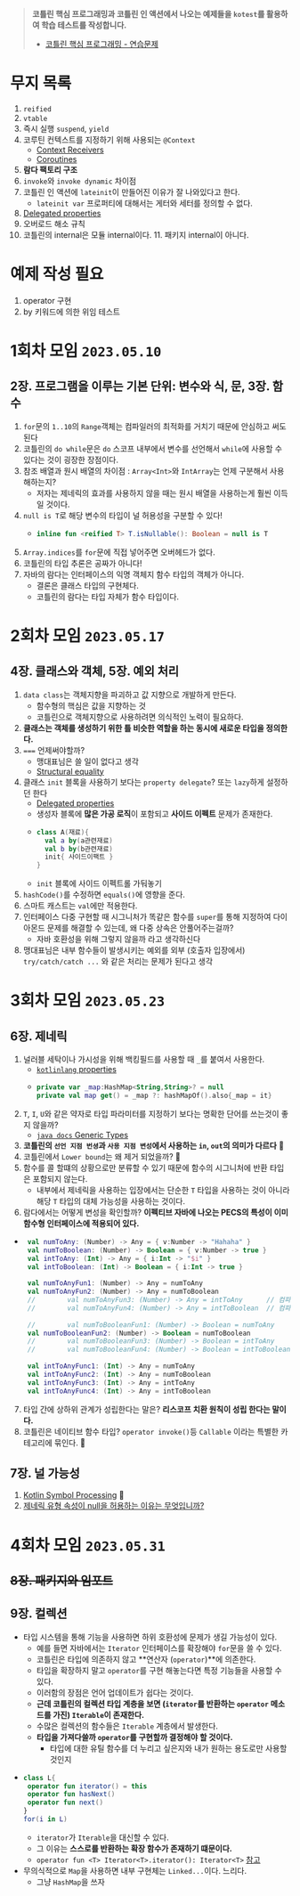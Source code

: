 
> **코틀린 핵심 프로그래밍과 코틀린 인 액션에서 나오는 예제들을 `kotest`를 활용하여 학습 테스트를 작성합니다.**  
> - [코틀린 핵심 프로그래밍 - 연습문제](코핵프_연습문제.md)

# 무지 목록

1. `reified`
2. `vtable`
3. 즉시 실행 `suspend`, `yield`
4. 코루틴 컨텍스트를 지정하기 위해 사용되는 `@Context`
   - [Context Receivers](https://github.com/Kotlin/KEEP/blob/master/proposals/context-receivers.md)
   - [Coroutines](https://github.com/Kotlin/KEEP/blob/master/proposals/coroutines.md)
5. **람다 팩토리 구조**
6. `invoke`와 `invoke dynamic` 차이점
7. 코틀린 인 액션에 `lateinit`이 만들어진 이유가 잘 나와있다고 한다.
   - `lateinit var` 프로퍼티에 대해서는 게터와 세터를 정의할 수 없다.
8. [Delegated properties](https://kotlinlang.org/docs/delegated-properties.html)
9. 오버로드 해소 규칙
10. 코틀린의 internal은 모듈 internal이다.
    11. 패키지 internal이 아니다.

# 예제 작성 필요

1. operator 구현
2. by 키워드에 의한 위임 테스트

# 1회차 모임 `2023.05.10`

## 2장. 프로그램을 이루는 기본 단위: 변수와 식, 문, 3장. 함수

1. `for`문의 `1..10`의 `Range`객체는 컴파일러의 최적화를 거치기 때문에 안심하고 써도 된다
2. 코틀린의 `do while`문은 `do` 스코프 내부에서 변수를 선언해서 `while`에 사용할 수 있다는 것이 굉장한 장점이다.
3. 참조 배열과 원시 배열의 차이점 : `Array<Int>`와 `IntArray`는 언제 구분해서 사용해하는지?
   - 저자는 제네릭의 효과를 사용하지 않을 때는 원시 배열을 사용하는게 훨씬 이득일 것이다. 
4. `null is T`로 해당 변수의 타입이 널 허용성을 구분할 수 있다!
   - ```kotlin
     inline fun <reified T> T.isNullable(): Boolean = null is T
     ```
5. `Array.indices`를 `for`문에 직접 넣어주면 오버헤드가 없다.
6. 코틀린의 타입 추론은 공짜가 아니다!
7. 자바의 람다는 인터페이스의 익명 객체지 함수 타입의 객체가 아니다.
   - 결론은 클래스 타입의 구현체다.
   - 코틀린의 람다는 타입 자체가 함수 타입이다.

# 2회차 모임 `2023.05.17`

## 4장. 클래스와 객체, 5장. 예외 처리

1. `data class`는 객체지향을 파괴하고 값 지향으로 개발하게 만든다.
   - 함수형의 핵심은 값을 지향하는 것
   - 코틀린으로 객체지향으로 사용하려면 의식적인 노력이 필요하다.
2. **클래스는 객체를 생성하기 위한 틀 비슷한 역할을 하는 동시에 새로운 타입을 정의한다.**
3. `===` 언제써야할까?
   - 맹대표님은 쓸 일이 없다고 생각
   - [Structural equality](https://kotlinlang.org/docs/equality.html#structural-equality)
6. 클래스 `init` 블록을 사용하기 보다는 `property delegate`? 또는 `lazy`하게 설정하던 한다
   - [Delegated properties](https://kotlinlang.org/docs/delegated-properties.html)
   - 생성자 블록에 **많은 가공 로직**이 포함되고 **사이드 이펙트** 문제가 존재한다.
   - ```kotlin
     class A(재료){
       val a by(a관련재료)
       val b by(b관련재료)
       init{ 사이드이팩트 }
     }
     ```
   - `init` 블록에 사이드 이펙트롤 가둬놓기 
8. `hashCode()`를 수정하면 `equals()`에 영향을 준다.
9. 스마트 캐스트는 `val`에만 적용한다.
10. 인터페이스 다중 구현할 때 시그니처가 똑같은 함수를 `super`를 통해 지정하여 다이아몬드 문제를 해결할 수 있는데, 왜 다중 상속은 안풀어주는걸까?
    - 자바 호환성을 위해 그렇지 않을까 라고 생각하신다
11. 맹대표님은 내부 함수들이 발생시키는 예외를 외부 (호출자 입장에서) `try/catch/catch ...` 와 같은 처리는 문제가 된다고 생각

# 3회차 모임 `2023.05.23`

## 6장. 제네릭

1. 널러블 세탁이나 가시성을 위해 백킹필드를 사용할 때 `_`를 붙여서 사용한다.
   - [`kotlinlang` properties](https://kotlinlang.org/docs/properties.html#backing-properties)
   - ```kotlin
     private var _map:HashMap<String,String>? = null
     private val map get() = _map ?: hashMapOf().also{_map = it}
     ```
2. `T`, `I`, `U`와 같은 약자로 타입 파라미터를 지정하기 보다는 명확한 단어를 쓰는것이 좋지 않을까?
   - [`java docs` Generic Types](https://docs.oracle.com/javase/tutorial/java/generics/types.html)
3. **코틀린의 `선언 지점 번셩`과 `사용 지점 변성`에서 사용하는 `in`, `out`의 의미가 다르다** 📌
4. 코틀린에서 `Lower bound`는 왜 제거 되었을까? 📌
5. 함수를 콜 할떄의 상황으로만 분류할 수 있기 때문에 함수의 시그니처에 반환 타입은 포함되지 않는다.
   - 내부에서 제네릭을 사용하는 입장에서는 단순한 `T` 타입을 사용하는 것이 아니라 해당 `T` 타입의 대체 가능성을 사용하는 것이다.
6. 람다에서는 어떻게 변성을 확인할까? **이펙티브 자바에 나오는 PECS의 특성이 이미 함수형 인터페이스에 적용되어 있다.**

- ```kotlin
   val numToAny: (Number) -> Any = { v:Number -> "Hahaha" }
   val numToBoolean: (Number) -> Boolean = { v:Number -> true }
   val intToAny: (Int) -> Any = { i:Int -> "$i" }
   val intToBoolean: (Int) -> Boolean = { i:Int -> true }
   
   val numToAnyFun1: (Number) -> Any = numToAny
   val numToAnyFun2: (Number) -> Any = numToBoolean
   //        val numToAnyFun3: (Number) -> Any = intToAny      // 컴파일 에러
   //        val numToAnyFun4: (Number) -> Any = intToBoolean  // 컴파일 에러
   
   //        val numToBooleanFun1: (Number) -> Boolean = numToAny      // 컴파일 에러
   val numToBooleanFun2: (Number) -> Boolean = numToBoolean
   //        val numToBooleanFun3: (Number) -> Boolean = intToAny      // 컴파일 에러
   //        val numToBooleanFun4: (Number) -> Boolean = intToBoolean  // 컴파일 에러
   
   val intToAnyFunc1: (Int) -> Any = numToAny
   val intToAnyFunc2: (Int) -> Any = numToBoolean
   val intToAnyFunc3: (Int) -> Any = intToAny
   val intToAnyFunc4: (Int) -> Any = intToBoolean
   ```
7. 타입 간에 상하위 관계가 성립한다는 말은? **리스코프 치환 원칙이 성립 한다는 말이다.**
8. 코틀린은 네이티브 함수 타입? `operator invoke()`등 `Callable` 이라는 특별한 카테고리에 묶인다. 📌

## 7장. 널 가능성

1. [Kotlin Symbol Processing](https://csy7792.tistory.com/355) 📌
2. [제네릭 유형 속성이 null을 허용하는 이유는 무엇입니까?](https://stackoverflow.com/questions/33021802/why-is-a-generic-typed-property-nullable)

# 4회차 모임 `2023.05.31`

## ~~8장. 패키지와 임포트~~

## 9장. 컬렉션

- 타입 시스템을 통해 기능을 사용하면 하위 호환성에 문제가 생길 가능성이 있다.
  - 예를 들면 자바에서는 `Iterator` 인터페이스를 확장해야 `for`문을 쓸 수 있다.
  - 코틀린은 타입에 의존하지 않고 **연산자 (`operator`)**에 의존한다.
  - 타입을 확장하지 말고 `operator`를 구현 해놓는다면 특정 기능들을 사용할 수 있다.
  - 이러함의 장점은 언어 업데이트가 쉽다는 것이다.
  - **근데 코틀린의 컬렉션 타입 계층을 보면 (`iterator`를 반환하는 `operator` 메소드를 가진) `Iterable`이 존재한다.**
  - 수많은 컬렉션의 함수들은 `Iterable` 계층에서 발생한다.
  - **타입을 가져다쓸까 `operator`를 구현할까 결정해야 할 것이다.**
    - 타입에 대한 유틸 함수를 더 누리고 싶은지와 내가 원하는 용도로만 사용할 것인지
- ```kotlin
  class L{
   operator fun iterator() = this
   operator fun hasNext()
   operator fun next()
  }
  for(i in L)
  ```
  - `iterator`가 `Iterable`을 대신할 수 있다.
  - 그 이유는 **스스로를 반환하는 확장 함수가 존재하기 떄문이다.**
  - `operator fun <T> Iterator<T>.iterator(): Iterator<T>` [참고](https://kotlinlang.org/api/latest/jvm/stdlib/kotlin.collections/-iterator/)
- 무의식적으로 `Map`을 사용하면 내부 구현체는 `Linked...`이다. 느리다.
  - 그냥 `HashMap`을 쓰자 
